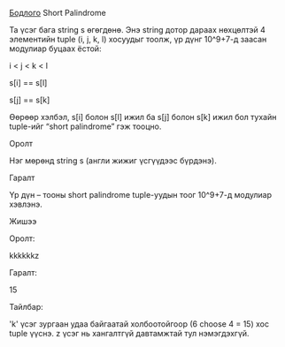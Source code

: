 [Бодлого](https://www.hackerrank.com/challenges/short-palindrome/problem) Short Palindrome

Та үсэг бага string s өгөгдөнө. Энэ string дотор дараах нөхцөлтэй 4 элементийн tuple (i, j, k, l) хосуудыг тоолж, үр дүнг 10^9+7-д заасан модулиар буцаах ёстой:

i < j < k < l

s[i] == s[l]

s[j] == s[k]

Өөрөөр хэлбэл, s[i] болон s[l] ижил ба s[j] болон s[k] ижил бол тухайн tuple-ийг “short palindrome” гэж тооцно.

Оролт

Нэг мөрөнд string s (англи жижиг үсгүүдээс бүрдэнэ).

Гаралт

Үр дүн – тооны short palindrome tuple-уудын тоог 10^9+7-д модулиар хэвлэнэ.

Жишээ

Оролт:

kkkkkkz

Гаралт:

15

Тайлбар:

'k' үсэг зургаан удаа байгаатай холбоотойгоор (6 choose 4 = 15) хос tuple үүснэ. z үсэг нь хангалтгүй давтамжтай тул нэмэгдэхгүй.

